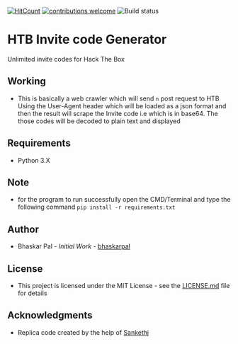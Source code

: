 [![HitCount](http://hits.dwyl.com/onyx-storm/Python-Keylogger.svg)](http://hits.dwyl.com/onyx-storm/Python-Keylogger)
[![contributions welcome](https://img.shields.io/badge/contributions-welcome-brightgreen.svg?style=flat)](https://github.com/onyx-storm)
![Build status](https://ci.appveyor.com/api/projects/status/pjxh5g91jpbh7t84?svg=true)
# HTB Invite code Generator
Unlimited invite codes for Hack The Box

## Working
* This is basically a web crawler which will send `n` post request to HTB Using the User-Agent header which will be loaded as a json format and then the result will scrape the Invite code i.e which is in base64. The those codes will be decoded to plain text and displayed

## Requirements
* Python 3.X


## Note
* for the program to run successfully open the CMD/Terminal and type the following command `pip install -r requirements.txt`

## Author
* Bhaskar Pal - *Initial Work* - [bhaskarpal](https://github.com/onyx-storm) 

## License
* This project is licensed under the MIT License - see the [LICENSE.md](LICENSE) file for details


## Acknowledgments
* Replica code created by the help of [Sankethj](https://github.com/sankethj/hackthebox) 






